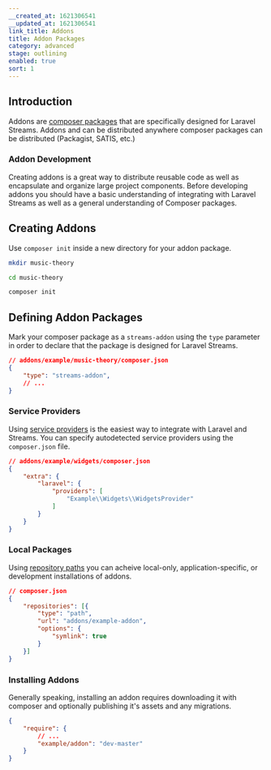 ```yaml
---
__created_at: 1621306541
__updated_at: 1621306541
link_title: Addons
title: Addon Packages
category: advanced
stage: outlining
enabled: true
sort: 1
---
```

## Introduction

Addons are [composer packages](https://getcomposer.org/) that are specifically designed for Laravel Streams. Addons and can be distributed anywhere composer packages can be distributed (Packagist, SATIS, etc.)

### Addon Development

Creating addons is a great way to distribute reusable code as well as encapsulate and organize large project components. Before developing addons you should have a basic understanding of integrating with Laravel Streams as well as a general understanding of Composer packages.

## Creating Addons

Use `composer init` inside a new directory for your addon package. 

```bash
mkdir music-theory

cd music-theory

composer init
```

## Defining Addon Packages

Mark your composer package as a `streams-addon` using the `type` parameter in order to declare that the package is designed for Laravel Streams. 

```json
// addons/example/music-theory/composer.json
{
    "type": "streams-addon",
    // ...
}
```

### Service Providers

Using [service providers](https://laravel.com/docs/providers) is the easiest way to integrate with Laravel and Streams. You can specify autodetected service providers using the `composer.json` file.

``` json
// addons/example/widgets/composer.json
{
    "extra": {
        "laravel": {
            "providers": [
                "Example\\Widgets\\WidgetsProvider"
            ]
        }
    }
}
```

### Local Packages

Using [repository paths](https://getcomposer.org/doc/05-repositories.md#path) you can acheive local-only, application-specific, or development installations of addons.

```json
// composer.json
{
    "repositories": [{
        "type": "path",
        "url": "addons/example-addon",
        "options": {
            "symlink": true
        }
    }]
}
```

### Installing Addons

Generally speaking, installing an addon requires downloading it with composer and optionally publishing it's assets and any migrations.

```json
{
    "require": {
        // ...
        "example/addon": "dev-master"
    }
}
```
